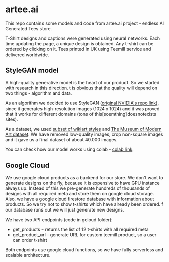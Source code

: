 # artee.ai

This repo contains some models and code from artee.ai project - endless AI Generated Tees store.

T-Shirt designs and captions were generated using neural networks. Each time updating the page, a unique design is obtained.
Any t-shirt can be ordered by clicking on it. Tees printed in UK using Teemill service and delivered worldwide.


## StyleGAN model

A high-quality generative model is the heart of our product. So we started with research in this direction. t is obvious that the quality will depend on two things - algorithm and data. 

As an algorithm we decided to use StyleGAN ([original NVIDIA's repo link](https://github.com/NVlabs/stylegan)), since it generates high-resolution images (1024 x 1024) and it was proved that it works for different domains (tons of this[soemthing]doesnotexists sites).

As a dataset, we used [subset of wikiart styles](https://github.com/VladimirGl/artee.ai) and [The Museum of Modern Art dataset](https://github.com/MuseumofModernArt/collection). We have removed low-quality images, crop non-square images and it gave us a final dataset of about 40.000 images.

You can check how our model works using colab - [colab link](https://colab.research.google.com/drive/1GK5MD94PBBkRAbrJ3Zkln3O_maHUTGQA).

## Google Cloud

We use google cloud products as a backend for our store. We don't want to generate designs on the fly, because it is expensive to have GPU instance always up. Instead of this we pre-generate hundreds of thousands of designs with all required meta and store them on google cloud storage. Also, we have a google cloud firestore database with information about products. So we try not to show t-shirts which have already been ordered. f our database runs out we will just generate new designs.

We have two API endpoints (code in gcloud folder):
* get_products - returns the list of 12 t-shirts with all required meta
* get_product_url - generate URL for custom teemill product, so a user can order t-shirt

Both endpoints use google cloud functions, so we have fully serverless and scalable architecture.


